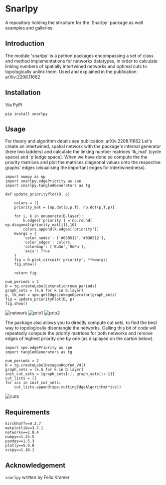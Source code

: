 # Snarlpy 

A repository holding the structure for the 'Snarlpy' package as well
examples and galleries. 

##  Introduction
The module 'snarlpy' is a python packages encompassing a set of class and
method implementations for networkx datatypes, in order to calculate linking
numbers of spatially intertwined networks and optimal cuts to
topologically unlink them. Used and explained in the publication: arXiv:2208.11662
<br>

##  Installation
Via PyPi
```
pip install snarlpy
```
##  Usage
For theory and algorithm details see publication: arXiv:2208.11662
Let's create an intertwined, spatial network with the package's internal
generator (here two ladders) and calculate the linking number matrices 'lk_mat'
(cycle space) and 'p'(edge space). When we have done so compute the the priority
matrices and plot the matrices diagnonal values onto the respective graphs'
edges (visualising the important edges for intertwinedness).
```
import numpy as np
import snarlpy.edgePriority as spe
import snarlpy.tangledGenerators as tg

def update_priorityPlot(D, p):

    colors = []
    priority_mat = [np.dot(p,p.T), np.dot(p.T,p)]

    for i, k in enumerate(D.layer):
        k.edges['priority'] = np.round( np.diagonal(priority_mat[i]),10)
        colors.append(k.edges['priority'])
    kwargs = {
        'color_nodes': ['#030512','#030512'],
        'color_edges': colors,
        'colormap': ['BuGn','RdPu'],
        'axis': True
    }
    fig = D.plot_circuit('priority', **kwargs)
    fig.show()

    return fig

num_periods = 2
D = tg.createLabelCatenation(num_periods)
graph_sets = [k.G for k in D.layer]
p, lk_mat = spe.getEdgeLinkageOperator(graph_sets)
fig = update_priorityPlot(D, p)
fig.show()
```
![network](https://raw.githubusercontent.com/felixk1990/network-linkage//main/gallery/main/dualLadderShift_0.png)
![prio1](https://raw.githubusercontent.com/felixk1990/network-linkage/main/gallery/main/lambdaSQ_10.png)
![prio2](https://raw.githubusercontent.com/felixk1990/network-linkage/main//gallery/main/lambdaSQ_20.png)

The package also allows you to directly compute cut sets, to find the best way
to topologically disentangle the networks. Calling this bit of code will
repeatedly compute the priority matrices for both networks and remove edges of
highest priority one by one (as displayed on the carton below).
```
import spe.edgePriority as spe
import tangledGenerators as tg

num_periods = 2
D = tg.createLabelHexagonHopfed_V4()
graph_sets = [k.G for k in D.layer]
init_cut_sets = [graph_sets[:], graph_sets[::-1]]
cut_lists = []
for ics in init_cut_sets:
    cut_lists.append(spe.cuttingEdgeAlgorithm(*ics))
```
![cuts](https://raw.githubusercontent.com/felixk1990/network-linkage//main/gallery/main/cuttingEdgeAlgorithm.png)
##  Requirements
```
kirchhoff==0.2.7
matplotlib==3.7.1
networkx==2.8.4
numpy==1.23.5
pandas==1.5.3
plotly==5.9.0
scipy==1.10.1
```

## Acknowledgement
```snarlpy``` written by Felix Kramer
